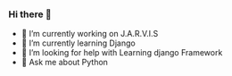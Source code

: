 ### Hi there 👋
- 🔭 I’m currently working on J.A.R.V.I.S
- 🌱 I’m currently learning Django
- 🤔 I’m looking for help with Learning django Framework
- 💬 Ask me about Python

